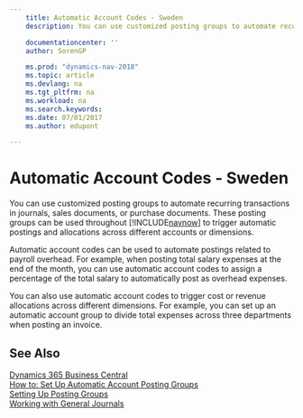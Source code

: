 ```yaml
---
    title: Automatic Account Codes - Sweden
    description: You can use customized posting groups to automate recurring transactions in journals, sales documents, or purchase documents.

    documentationcenter: ''
    author: SorenGP

    ms.prod: "dynamics-nav-2018"
    ms.topic: article
    ms.devlang: na
    ms.tgt_pltfrm: na
    ms.workload: na
    ms.search.keywords:
    ms.date: 07/01/2017
    ms.author: edupont

---
```

# Automatic Account Codes - Sweden
You can use customized posting groups to automate recurring transactions in journals, sales documents, or purchase documents. These posting groups can be used throughout [!INCLUDE[navnow](../../includes/navnow_md.md)] to trigger automatic postings and allocations across different accounts or dimensions.  

Automatic account codes can be used to automate postings related to payroll overhead. For example, when posting total salary expenses at the end of the month, you can use automatic account codes to assign a percentage of the total salary to automatically post as overhead expenses.  

You can also use automatic account codes to trigger cost or revenue allocations across different dimensions. For example, you can set up an automatic account group to divide total expenses across three departments when posting an invoice.  

## See Also
[Dynamics 365 Business Central](https://docs.microsoft.com/dynamics365/business-central/)  
[How to: Set Up Automatic Account Posting Groups](how-to-set-up-automatic-account-posting-groups.md)   
 [Setting Up Posting Groups](../../finance-posting-groups.md)  
 [Working with General Journals](../../ui-work-general-journals.md)
